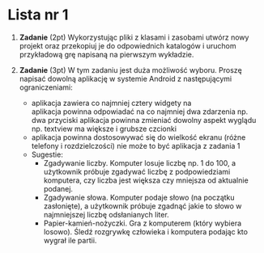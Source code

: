 # Lista nr 1
1. **Zadanie** (2pt) Wykorzystując pliki z klasami i zasobami utwórz nowy projekt oraz przekopiuj je do odpowiednich katalogów i uruchom przykładową grę napisaną na pierwszym wykładzie.
2. **Zadanie** (3pt) W tym zadaniu jest duża możliwość wyboru. Proszę napisać dowolną aplikację w systemie Android z następującymi ograniczeniami:

    + aplikacja zawiera co najmniej cztery widgety na  
    aplikacja powinna odpowiadać na co najmniej dwa zdarzenia np. dwa przyciski
    aplikacja powinna zmieniać dowolny aspekt wyglądu np. textview ma większe i grubsze czcionki
    + aplikacja powinna dostosowywać się do wielkość ekranu (różne telefony i rozdzielczości)
    nie może to być aplikacja z zadania 1
    + Sugestie:
        + Zgadywanie liczby. Komputer losuje liczbę np. 1 do 100, a użytkownik próbuje zgadywać liczbę z podpowiedziami komputera, czy liczba jest większa czy mniejsza od aktualnie podanej.
        + Zgadywanie słowa. Komputer podaje słowo (na początku zasłonięte), a użytkownik próbuje zgadnąć jakie to słowo w najmniejszej liczbę odsłanianych liter.
        + Papier-kamień-nożyczki. Gra z komputerem (który wybiera losowo). Śledź rozgrywkę człowieka i komputera podając kto wygrał ile partii.